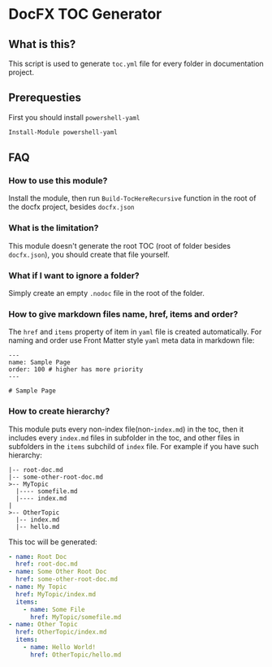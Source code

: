 # DocFX TOC Generator

## What is this?
This script is used to generate `toc.yml` file for every folder in documentation project.

## Prerequesties

First you should install `powershell-yaml`

```powershell
Install-Module powershell-yaml
```

## FAQ

### How to use this module?

Install the module, then run `Build-TocHereRecursive` function in the root of the docfx project, besides `docfx.json`

### What is the limitation?

This module doesn't generate the root TOC (root of folder besides `docfx.json`), you should create that file yourself.

### What if I want to ignore a folder?

Simply create an empty `.nodoc` file in the root of the folder.

### How to give markdown files name, href, items and order?

The `href` and `items` property of item in `yaml` file is created automatically.
For naming and order use Front Matter style `yaml` meta data in markdown file:

```
---
name: Sample Page
order: 100 # higher has more priority
---

# Sample Page
```

### How to create hierarchy?

This module puts every non-index file(non-`index.md`) in the toc, then it includes every `index.md` files in subfolder in the toc, and other files in subfolders in the `items` subchild of `index` file. For example if you have such hierarchy:

```
|-- root-doc.md
|-- some-other-root-doc.md
>-- MyTopic
  |---- somefile.md
  |---- index.md
|
>-- OtherTopic
  |-- index.md
  |-- hello.md
```

This toc will be generated:

```yml
- name: Root Doc
  href: root-doc.md
- name: Some Other Root Doc
  href: some-other-root-doc.md
- name: My Topic
  href: MyTopic/index.md
  items:
    - name: Some File
      href: MyTopic/somefile.md
- name: Other Topic
  href: OtherTopic/index.md
  items:
    - name: Hello World!
      href: OtherTopic/hello.md
```

